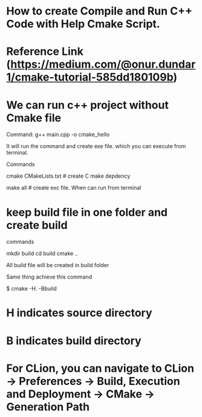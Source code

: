 # How to create Compile and Run C++ Code with Help Cmake Script.
# Reference Link (https://medium.com/@onur.dundar1/cmake-tutorial-585dd180109b) 

# We can run c++ project without Cmake file

  Command: g++ main.cpp -o cmake_hello
  
  It will run the command and create exe file. which you can execute from terminal.
  
  Commands
  
  cmake CMakeLists.txt # create C make depdency 
  
  make all # create exc file. When can run from terminal
  
  
  
  # keep build file in one folder and create build 
  commands 
  
  mkdir build 
  cd build 
  cmake ..
  
All build file will be created in build folder
  
  
  Same thing achieve this command 
  
  $ cmake -H. -Bbuild
# H indicates source directory
# B indicates build directory
# For CLion, you can navigate to CLion -> Preferences -> Build, Execution and Deployment -> CMake -> Generation Path
